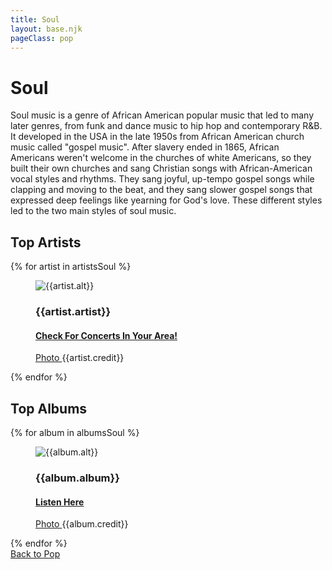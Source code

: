 ```yaml
---
title: Soul
layout: base.njk
pageClass: pop
---
```

<h1 class="subgenre-title"> Soul<!-- sub genre name--></h1>

<p class="summary"> Soul music is a genre of African American popular music that led to many later genres, from funk and dance music to hip hop and contemporary R&B. It developed in the USA in the late 1950s from African American church music called "gospel music". After slavery ended in 1865, African Americans weren't welcome in the churches of white Americans, so they built their own churches and sang Christian songs with African-American vocal styles and rhythms. They sang joyful, up-tempo gospel songs while clapping and moving to the beat, and they sang slower gospel songs that expressed deep feelings like yearning for God's love. These different styles led to the two main styles of soul music.<!-- subgenre summary--></p>

<!-- top album and artist section-->

<section class="top">
<h2>Top Artists</h2>
<div class="artist">
{% for artist in artistsSoul %}
<figure>
<img src="{{artist.src}}" alt="{{artist.alt}}">
<figcaption>
<h3>{{artist.artist}}</h3>
<h4><a href="{{artist.ticketmaster}}"> Check For Concerts In Your Area! </a></h4>
<p><a href="{{artist.creditLink}}">Photo </a>{{artist.credit}}</p>
</figcaption>
</figure>
{% endfor %}
</div>
</section>

<section class="top">
<h2>Top Albums</h2>
<div class="albums">
{% for album in albumsSoul %}
<figure>
<img src="{{album.src}}" alt="{{album.alt}}">
<figcaption>
<h3>{{album.album}}</h3>
<h4><a href="{{album.spotify}}"> Listen Here </a></h4>
<p><a href="{{album.creditLink}}">Photo </a>{{album.credit}}</p>
</figcaption>
</figure>
{% endfor %}
</div>
</section>
<section class="back"><a href="/pop">Back to Pop</a></section>
<!-- suggestion section, still figuring out how to format this using the bubble diagram from the wireframe-->